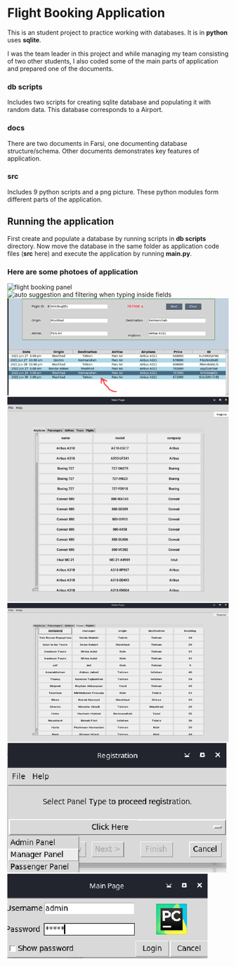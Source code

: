 # Flight Booking Application
This is an student project to practice working with databases. It is in **python** uses **sqlite**.

I was the team leader in this project and while managing my team consisting of two other students, I also coded some of the main parts of application and prepared one of the documents.

### db scripts
Includes two scripts for creating sqlite database and populating it with random data. This database corresponds to a Airport.

### docs
There are two documents in Farsi, one documenting database structure/schema. Other documents demonstrates key features of application.

### src
Includes 9 python scripts and a png picture. These python modules form different parts of the application.

## Running the application
First create and populate a database by running scripts in **db scripts** directory. Now move the database in the same folder as application code files (**src** here) and execute the application by running **main.py**.

### Here are some photoes of application 
![flight booking panel](demo%20pics/home.png=200x200)
![auto suggestion and filtering when typing inside fields](demo%20pics/autosuggest.png=300x300)
![auto fill all field when selecting a flight](demo%20pics/flight%20select.png)
![manager panel displays registered airplanes](demo%20pics/main.png)
![manager panel displays registered tour companies](demo%20pics/main2.png)
![panel selecting menu](demo%20pics/panel.png)
![requires password to access admin panel](demo%20pics/pass.png)

